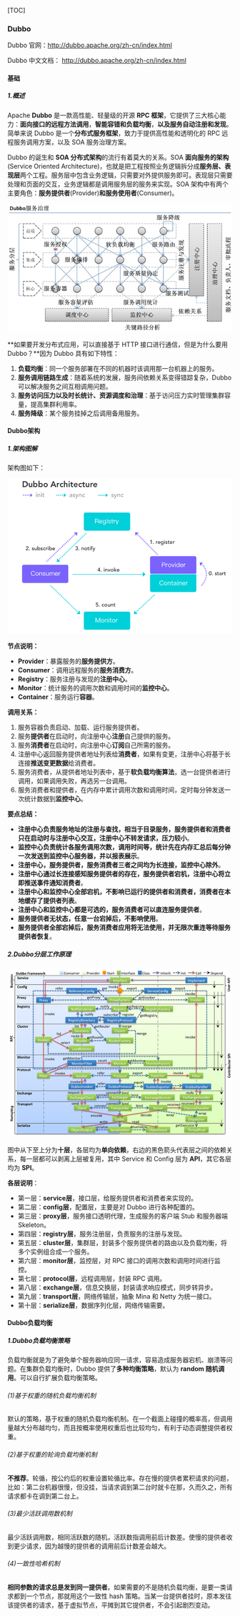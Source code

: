 [TOC]

### Dubbo

Dubbo 官网：http://dubbo.apache.org/zh-cn/index.html

Dubbo 中文文档： http://dubbo.apache.org/zh-cn/index.html

#### 基础

##### 1.概述

Apache **Dubbo** 是一款高性能、轻量级的开源 **RPC 框架**，它提供了三大核心能力：**面向接口的远程方法调用**，**智能容错和负载均衡**，**以及服务自动注册和发现**。简单来说 Dubbo 是一个**分布式服务框架**，致力于提供高性能和透明化的 RPC 远程服务调用方案，以及 SOA 服务治理方案。

Dubbo 的诞生和 **SOA 分布式架构**的流行有着莫大的关系。SOA **面向服务的架构**(Service Oriented Architecture)，也就是把工程按照业务逻辑拆分成**服务层、表现层**两个工程。服务层中包含业务逻辑，只需要对外提供服务即可。表现层只需要处理和页面的交互，业务逻辑都是调用服务层的服务来实现。SOA 架构中有两个主要角色：**服务提供者**(Provider)**和服务使用者**(Consumer)。

<img src="assets/43050183.jpg" alt="为什么要用 Dubbo" style="zoom:78%;" />

**如果要开发分布式应用，可以直接基于 HTTP 接口进行通信，但是为什么要用 Dubbo？**因为 Dubbo 具有如下特性：

1. **负载均衡**：同一个服务部署在不同的机器时该调用那一台机器上的服务。
2. **服务调用链路生成**：随着系统的发展，服务间依赖关系变得错踪复杂，Dubbo 可以解决服务之间互相调用问题。
3. **服务访问压力以及时长统计、资源调度和治理**：基于访问压力实时管理集群容量，提高集群利用率。
4. **服务降级**：某个服务挂掉之后调用备用服务。

#### Dubbo架构

##### 1.架构图解

架构图如下：

<img src="assets/image-20200727143735467.png" alt="image-20200727143735467" style="zoom:60%;" />

**节点说明：**

- **Provider**：暴露服务的**服务提供方**。
- **Consumer**：调用远程服务的**服务消费方**。
- **Registry**：服务注册与发现的**注册中心**。
- **Monitor**：统计服务的调用次数和调用时间的**监控中心**。
- **Container**：服务运行**容器**。

**调用关系：**

1. 服务容器负责启动、加载、运行服务提供者。
2. 服务**提供者**在启动时，向注册中心**注册**自己提供的服务。
3. 服务**消费者**在启动时，向注册中心**订阅**自己所需的服务。
4. 注册中心返回服务提供者地址列表给**消费者**，如果有变更，注册中心将基于长连接**推送变更数据**给消费者。
5. 服务消费者，从提供者地址列表中，基于**软负载均衡算法**，选一台提供者进行调用，如果调用失败，再选另一台调用。
6. 服务消费者和提供者，在内存中累计调用次数和调用时间，定时每分钟发送一次统计数据到**监控中心**。

**要点总结：**

- **注册中心负责服务地址的注册与查找，相当于目录服务，服务提供者和消费者只在启动时与注册中心交互，注册中心不转发请求，压力较小**。
- **监控中心负责统计各服务调用次数，调用时间等，统计先在内存汇总后每分钟一次发送到监控中心服务器，并以报表展示**。
- **注册中心，服务提供者，服务消费者三者之间均为长连接，监控中心除外**。
- **注册中心通过长连接感知服务提供者的存在，服务提供者宕机，注册中心将立即推送事件通知消费者**。
- **注册中心和监控中心全部宕机，不影响已运行的提供者和消费者，消费者在本地缓存了提供者列表**。
- **注册中心和监控中心都是可选的，服务消费者可以直连服务提供者**。
- **服务提供者无状态，任意一台宕掉后，不影响使用**。
- **服务提供者全部宕掉后，服务消费者应用将无法使用，并无限次重连等待服务提供者恢复**。

##### 2.Dubbo分层工作原理

![Dubbo 工作原理](assets/64702923.jpg)

图中从下至上分为**十层**，各层均为**单向依赖**，右边的黑色箭头代表层之间的依赖关系，每一层都可以剥离上层被复用，其中 Service 和 Config 层为 **API**，其它各层均为 **SPI**。

**各层说明**：

- 第一层：**service层**，接口层，给服务提供者和消费者来实现的。
- 第二层：**config层**，配置层，主要是对 Dubbo 进行各种配置的。
- 第三层：**proxy层**，服务接口透明代理，生成服务的客户端 Stub 和服务器端 Skeleton。
- 第四层：**registry层**，服务注册层，负责服务的注册与发现。
- 第五层：**cluster层**，集群层，封装多个服务提供者的路由以及负载均衡，将多个实例组合成一个服务。
- 第六层：**monitor层**，监控层，对 RPC 接口的调用次数和调用时间进行监控。
- 第七层：**protocol层**，远程调用层，封装 RPC 调用。
- 第八层：**exchange层**，信息交换层，封装请求响应模式，同步转异步。
- 第九层：**transport层**，网络传输层，抽象 Mina 和 Netty 为统一接口。
- 第十层：**serialize层**，数据序列化层，网络传输需要。

#### Dubbo负载均衡

##### 1.Dubbo负载均衡策略

负载均衡就是为了避免单个服务器响应同一请求，容易造成服务器宕机、崩溃等问题。在集群负载均衡时，Dubbo 提供了**多种均衡策略**，默认为 **random 随机调用**。可以自行扩展负载均衡策略。

###### (1)基于权重的随机负载均衡机制

默认的策略，基于权重的随机负载均衡机制。在一个截面上碰撞的概率高，但调用量越大分布越均匀，而且按概率使用权重后也比较均匀，有利于动态调整提供者权重。

###### (2)基于权重的轮询负载均衡机制

**不推荐**。轮循，按公约后的权重设置轮循比率。存在慢的提供者累积请求的问题，比如：第二台机器很慢，但没挂，当请求调到第二台时就卡在那，久而久之，所有请求都卡在调到第二台上。

###### (3)最少活跃调用数机制

最少活跃调用数，相同活跃数的随机，活跃数指调用前后计数差。使慢的提供者收到更少请求，因为越慢的提供者的调用前后计数差会越大。

###### (4)一致性哈希机制

**相同参数的请求总是发到同一提供者**。如果需要的不是随机负载均衡，是要一类请求都到一个节点，那就用这个一致性 hash 策略。当某一台提供者挂时，原本发往该提供者的请求，基于虚拟节点，平摊到其它提供者，不会引起剧烈变动。





